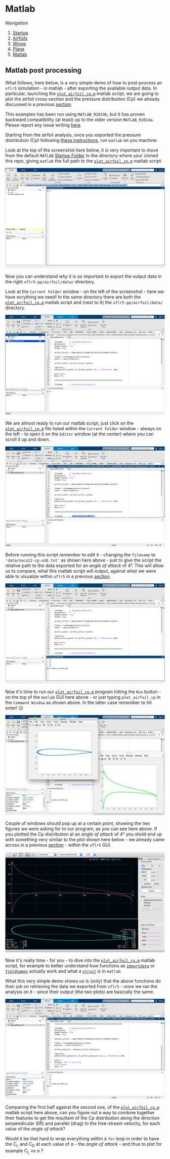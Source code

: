 # Matlab

_Navigation_

1. [Startup](startup.md)
2. [Airfoils](airfoils.md)
3. [Wings](wings.md)
4. [Plane](plane.md)
5. [Matlab](matlab.md)

## Matlab post processing

What follows, here below, is a very simple demo of how to post-process an `xflr5` simulation - in matlab - after exporting the available output data. In particular, launching the [`plot_airfoil_cp.m`](/xflr5-pp/airfoil/plot_airfoil_cp.m) matlab script, we are going to plot the airfoil cross-section and the pressure distribution (Cp) we already discussed in a previous [section](airfoils.md).

This examples has been run using `MATLAB_R2019b`, but it has proven backward compatibility (at least) up to the older version `MATLAB_R2014a`. Please report any issue writing [here](andrea.gallegati@uniroma1.it).

Starting from the airfoil analysis, once you exported the pressure distribution (Cp) following [these instructions](airfoils.md), run `matlab` on you machine.

Look at the top of the screenshot here below, it is very important to move from the default `MATLAB` [Startup Folder](https://www.mathworks.com/help/matlab/matlab_env/matlab-startup-folder.html) to the directory where your cloned this repo, giving `matlab` the full path to the [`plot_airfoil_cp.m`](/xflr5-pp/airfoil/plot_airfoil_cp.m) matlab script. 

![alt text](screenshots/matlab_01.png)

Now you can understand why it is so important to export the output data in the right `xflr5-pp/airfoil/data/` directory.

Look at the `Current Folder` window - on the left of the screenshot - here we have evrything we need! In the same directory there are both the [`plot_airfoil_cp.m`](/xflr5-pp/airfoil/plot_airfoil_cp.m) matlab script and (next to it) the `xflr5-pp/airfoil/data/` directory.

![alt text](screenshots/matlab_02.png)

We are almost ready to run our matlab script, just click on the [`plot_airfoil_cp.m`](/xflr5-pp/airfoil/plot_airfoil_cp.m) file listed within the `Current Folder` window - always on the left - to open it on the `Editor` window (at the center) where you can scroll it up and down.

![alt text](screenshots/matlab_03.png)

Before running this script remember to edit it - changing the `filename` to `'data/naca12-cp-a10.txt'` as shown here above - just to give the script the relative path to the data exported for an *angle of attack* of 4°. This will allow us to compare, what this matlab script will output, against what we were able to visualize within `xflr5` in a previous [section](airfoils.md).

![alt text](screenshots/matlab_04.png)

Now it's time to run our [`plot_airfoil_cp.m`](/xflr5-pp/airfoil/plot_airfoil_cp.m) program hitting the `Run` button - on the top of the `matlab` GUI here above - or just typing `plot_airfoil_cp` in the `Command Window` as shown above. In the latter case remember to hit enter! :wink:

![alt text](screenshots/matlab_05.png)

Couple of windows should pop up at a certain point, showing the two figures we were asking for to our program, as you can see here above. If you plotted the Cp distribution at an *angle of attack* of 4° you shold end up with something very similar to the plot shown here below - we already came across in a previous [section](airfoils.md) - within the `xflr5` GUI.

![alt text](screenshots/airfoil_12.png)

Now it's really time - for you - to dive into the [`plot_airfoil_cp.m`](/xflr5-pp/airfoil/plot_airfoil_cp.m) matlab script, for example to better understand how functions as [`importdata`](https://www.mathworks.com/help/matlab/ref/importdata.html) or [`fieldnames`](https://www.mathworks.com/help/matlab/ref/fieldnames.html#mw_02c445a2-9807-4a4f-a1a2-e21705ebbea9) actually work and what a [`struct`](https://www.mathworks.com/help/matlab/ref/struct.html) is in `matlab`.

What this very simple demo shows us is (only) that the above functions do their job on retrieving the data we exported from `xflr5` - once we ran the analysis on it - since their output (the two plots) are basically the same.

![alt text](screenshots/matlab_06.png)

Comparing the first half against the second one, of the [`plot_airfoil_cp.m`](/xflr5-pp/airfoil/plot_airfoil_cp.m) matlab script here above, can you figure out a way to combine together their features to get the resultant of the Cp distribution along the direction perpendicular (lift) and parallel (drag) to the free-stream velocity, for each value of the *angle of attack*?

Would it be that hard to wrap everything within a `for` loop in order to have the C<sub>L</sub> and C<sub>D</sub> at each value of &alpha; - the *angle of attack* - and thus to plot for example C<sub>L</sub> vs &alpha; ?
